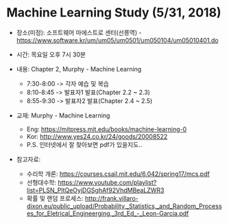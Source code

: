 # Machine Learning Study (5/31, 2018)
- 장소(미정): 소프트웨어 마에스트로 센터(선릉역) - https://www.software.kr/um/um05/um0501/um050104/um05010401.do
- 시간: 목요일 오후 7시 30분

- 내용: Chapter 2, Murphy - Machine Learning
	+ 7:30-8:00 -> 각자 예습 및 복습
	+ 8:10-8:45 -> 발표자1 발표(Chapter 2.2 ~ 2.3)
	+ 8:55-9:30 -> 발표자2 발표(Chapter 2.4 ~ 2.5)

- 교재: Murphy - Machine Learning
	+ Eng: https://mitpress.mit.edu/books/machine-learning-0
	+ Kor: http://www.yes24.co.kr/24/goods/20008522
	+ P.S. 인터넷에서 잘 찾아보면 pdf가 있을지도..

- 참고자료: 
	+ 수리학 개론: https://courses.csail.mit.edu/6.042/spring17/mcs.pdf
	+ 선형대수학: https://www.youtube.com/playlist?list=PLSN_PltQeOyjDGSghAf92VhdMBeaLZWR3
	+ 확률 및 랜덤 프로세스: http://frank.villaro-dixon.eu/public_upload/Probability,_Statistics,_and_Random_Processes_for_Eletrical_Engineerging,_3rd_Ed_-_Leon-Garcia.pdf
